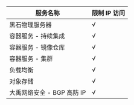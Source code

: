 | 服务名称                   | 限制 IP 访问 |
| -------------------------- | ------------ |
| 黑石物理服务器             | √            |
| 容器服务 - 持续集成        | √            |
| 容器服务 - 镜像仓库        | √            |
| 容器服务 - 集群            | √            |
| 负载均衡                   | √            |
| 对象存储                   | √            |
| 大禹网络安全 - BGP 高防 IP | √            |
